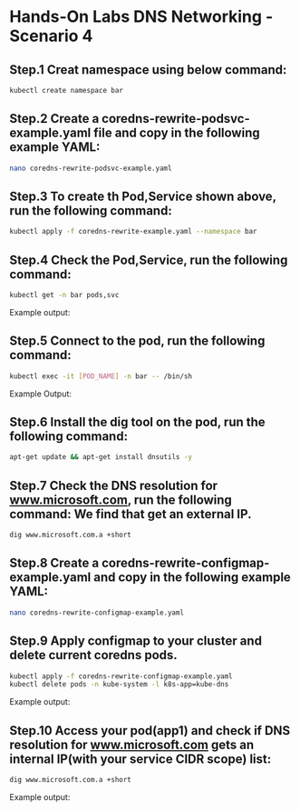# Hands-On Labs DNS Networking - Scenario 4

## Step.1 Creat namespace using below command:
```bash
kubectl create namespace bar 
```
## Step.2 Create a coredns-rewrite-podsvc-example.yaml file and copy in the following example YAML:
```bash
nano coredns-rewrite-podsvc-example.yaml
```
## Step.3 To create th Pod,Service shown above, run the following command:
```bash
kubectl apply -f coredns-rewrite-example.yaml --namespace bar
```
## Step.4 Check the Pod,Service, run the following command:
```bash
kubectl get -n bar pods,svc 
```
Example output:
## Step.5 Connect to the pod, run the following command:
```bash
kubectl exec -it [POD_NAME] -n bar -- /bin/sh
```
Example Output:
## Step.6 Install the dig tool on the pod, run the following command:
```bash
apt-get update && apt-get install dnsutils -y
```
## Step.7 Check the DNS resolution for www.microsoft.com, run the following command: We find that get an external IP.
```bash
dig www.microsoft.com.a +short
```
## Step.8 Create a coredns-rewrite-configmap-example.yaml and copy in the following example YAML:
```bash
nano coredns-rewrite-configmap-example.yaml
```
## Step.9 Apply configmap to your cluster and delete current coredns pods.
```bash
kubectl apply -f coredns-rewrite-configmap-example.yaml
kubectl delete pods -n kube-system -l k8s-app=kube-dns
```
Example output:
## Step.10 Access your pod(app1) and check if DNS resolution for www.microsoft.com gets an internal IP(with your service CIDR scope) list:
```bash
dig www.microsoft.com.a +short
```
Example output:
